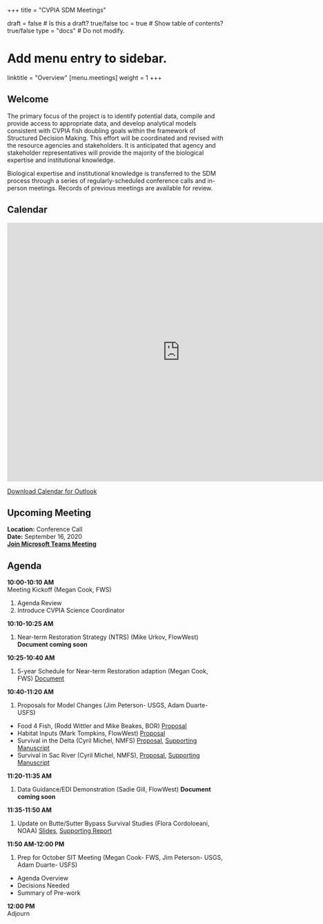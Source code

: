 +++
title = "CVPIA SDM Meetings"

draft = false  # Is this a draft? true/false
toc = true  # Show table of contents? true/false
type = "docs"  # Do not modify.

# Add menu entry to sidebar.
linktitle = "Overview"
[menu.meetings]
weight = 1 
+++

## Welcome

The primary focus of the project is to identify potential data, compile and provide access to appropriate data, and develop analytical models consistent with CVPIA fish doubling goals within the framework of Structured Decision Making. This effort will be coordinated and revised with the resource agencies and stakeholders. It is anticipated that agency and stakeholder representatives will provide the majority of the biological expertise and institutional knowledge.

Biological expertise and institutional knowledge is transferred to the SDM process through a series of regularly-scheduled conference calls and in-person meetings. Records of previous meetings are available for review. 
## Calendar 

<iframe src="https://calendar.google.com/calendar/embed?showTitle=0&amp;height=600&amp;wkst=1&amp;bgcolor=%23ffffff&amp;src=cvpiadsm%40gmail.com&amp;color=%231B887A&amp;ctz=America%2FLos_Angeles" style="border-width:0" width="800" height="600" frameborder="0" scrolling="no"></iframe>

[Download Calendar for Outlook](https://cvpia-meeting-slides.s3-us-west-2.amazonaws.com/basic+(1).ics)

## Upcoming Meeting
**Location:** Conference Call        
**Date:** September 16, 2020      
**[Join Microsoft Teams Meeting](https://www.google.com/url?q=https%3A%2F%2Fteams.microsoft.com%2Fl%2Fmeetup-join%2F19%253ameeting_Mzg4YTI2MzMtMzZhNi00ZTRhLTk0ZWYtMDFmODljMGY0NGU2%2540thread.v2%2F0%3Fcontext%3D%257b%2522Tid%2522%253a%25220693b5ba-4b18-4d7b-9341-f32f400a5494%2522%252c%2522Oid%2522%253a%25222c282e39-1152-42b7-8968-6d04c31f2047%2522%257d&sa=D&ust=1596923250145000&usg=AOvVaw2d8zCqYSG6VCzz8u54v_AG)**   


## Agenda  
**10:00-10:10 AM**    
Meeting Kickoff (Megan Cook, FWS)               
1. Agenda Review            
2. Introduce CVPIA Science Coordinator              

**10:10-10:25 AM**                  
1. Near-term Restoration Strategy (NTRS) (Mike Urkov, FlowWest) **Document coming soon**                

**10:25-10:40 AM**      
1. 5-year Schedule for Near-term Restoration adaption (Megan Cook, FWS) [Document](https://cvpia-reference-docs.s3-us-west-2.amazonaws.com/Proposed-NTRS-Schedule_DRAFT.docx)     

**10:40-11:20 AM**          
1. Proposals for Model Changes (Jim Peterson- USGS, Adam Duarte- USFS)

* Food 4 Fish, (Rodd Wittler and Mike Beakes, BOR) [Proposal](https://cvpia-reference-docs.s3-us-west-2.amazonaws.com/SIT-Proposal_31July2020+_Reassignment-Habitat-Amts-Based-on-Fate-of-Trophic-Subsidies.docx)               
* Habitat Inputs (Mark Tompkins, FlowWest) [Proposal](https://cvpia-reference-docs.s3-us-west-2.amazonaws.com/SIT+proposal+habitat+inputs_for_distribution_and_review.docx)                       
* Survival in the Delta (Cyril Michel, NMFS) [Proposal](https://cvpia-reference-docs.s3-us-west-2.amazonaws.com/SIT-proposal_Delta-temp.docx), [Supporting Manuscript](https://cvpia-reference-docs.s3-us-west-2.amazonaws.com/Michel-et-al_2020_Ecosphere_Fish-predation-landscape-scale.pdf)      
* Survival in Sac River (Cyril Michel, NMFS), [Proposal](https://cvpia-reference-docs.s3-us-west-2.amazonaws.com/SIT-proposal_Sac-flow.docx), [Supporting Manuscript](https://cvpia-reference-docs.s3-us-west-2.amazonaws.com/20200630_Flow_threshold_paper_ecosphere.pdf)           

**11:20-11:35 AM**              
1. Data Guidance/EDI Demonstration (Sadie Gill, FlowWest) **Document coming soon**              

**11:35-11:50 AM**          
1. Update on Butte/Sutter Bypass Survival Studies (Flora Cordoloeani, NOAA) [Slides](https://cvpia-reference-docs.s3-us-west-2.amazonaws.com/SutterBypass_Cordoleani.pptx), [Supporting Report](https://cvpia-reference-docs.s3-us-west-2.amazonaws.com/Sutter2019_CVPIAReport.pdf)                 

**11:50 AM-12:00 PM**                  
1. Prep for October SIT Meeting (Megan Cook- FWS, Jim Peterson- USGS, Adam Duarte- USFS)                          

* Agenda Overview                       
* Decisions Needed                  
* Summary of Pre-work     

**12:00 PM**        
Adjourn     